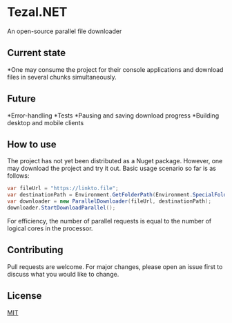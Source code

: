 # Tezal.NET
An open-source parallel file downloader

## Current state
*One may consume the project for their console applications and download files in several chunks simultaneously.

## Future
*Error-handling
*Tests
*Pausing and saving download progress
*Building desktop and mobile clients

## How to use
The project has not yet been distributed as a Nuget package. However, one may download the project and try it out. Basic usage scenario so far is as follows:
```c#
var fileUrl = "https://linkto.file";
var destinationPath = Environment.GetFolderPath(Environment.SpecialFolder.Desktop);
var downloader = new ParallelDownloader(fileUrl, destinationPath);
downloader.StartDownloadParallel();
```
For efficiency, the number of parallel requests is equal to the number of logical cores in the processor. 

## Contributing
Pull requests are welcome. For major changes, please open an issue first to discuss what you would like to change.

## License
[MIT](https://choosealicense.com/licenses/mit/)
